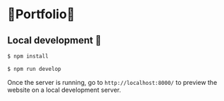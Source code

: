 # 🌃Portfolio🌃

## Local development 🔧

```bash
$ npm install

$ npm run develop
```

Once the server is running, go to `http://localhost:8000/` to preview the website on a local development server.